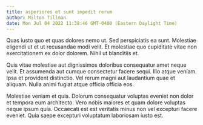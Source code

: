 ```yaml
---
title: asperiores et sunt impedit rerum
author: Milton Tillman
date: Mon Jul 04 2022 11:38:46 GMT-0400 (Eastern Daylight Time)
---
```

Quas iusto quo et quas dolores nemo ut. Sed perspiciatis ea sunt. Molestiae eligendi ut et ut recusandae modi velit. Et molestiae quo cupiditate vitae non exercitationem ex dolor dolorem. Nihil ut blanditiis et.

 Quis vitae molestiae aut dignissimos doloribus consequatur amet neque velit. Et assumenda aut cumque consectetur facere sequi. Illo atque veniam. Ipsa et provident distinctio. Vel rerum magni aut laudantium quae et aliquam. Nulla animi fugiat atque officia officia eos.

 Molestiae veniam et quia. Dolorum consequatur voluptas eveniet non dolor et tempora eum architecto. Vero nobis maiores et quam dolore voluptas neque ipsum quia. Occaecati est est veritatis minus non vel excepturi facere eveniet. Quia saepe excepturi voluptatum laboriosam iusto est.
